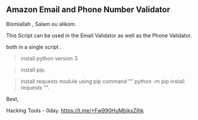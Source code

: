 ## Amazon Email and Phone Number Validator

Bismiallah , Salam ou alikom.

This Script can be used in the Email Validator as well as the Phone Validator.

both in a single script .

> install python version 3.

> install pip.

> install requests module using pip command "" python -m pip install requests "".

Best,

Hacking Tools - 0day.  https://t.me/+Fw990HuMbikxZjhk
